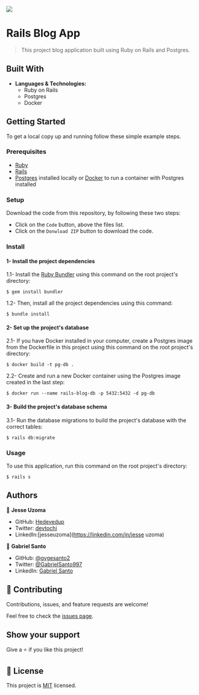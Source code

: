 ![](https://img.shields.io/badge/Microverse-blueviolet)

# Rails Blog App

> This project blog application built using Ruby on Rails and Postgres. 

## Built With

- **Languages & Technologies:**
  - Ruby on Rails
  - Postgres
  - Docker

## Getting Started

To get a local copy up and running follow these simple example steps.

### Prerequisites

- [Ruby](https://www.ruby-lang.org/en/downloads/)
- [Rails](https://rubyonrails.org/)
- [Postgres](https://www.postgresql.org/) installed locally or [Docker](https://www.docker.com/) to run a container with Postgres installed

### Setup

Download the code from this repository, by following these two steps:
  - Click on the ``Code`` button, above the files list.
  - Click on the ``Donwload ZIP`` button to download the code.

### Install

#### 1- Install the project dependencies

1.1- Install the [Ruby Bundler](https://bundler.io/) using this command on the root project's directory:
```console
$ gem install bundler
```

1.2- Then, install all the project dependencies using this command:

```console
$ bundle install
```

#### 2- Set up the project's database

2.1- If you have Docker installed in your computer, create a Postgres image from the Dockerfile in this project using this command on the root project's directory:

```console
$ docker build -t pg-db .
```

2.2- Create and run a new Docker container using the Postgres image created in the last step:

```console
$ docker run --name rails-blog-db -p 5432:5432 -d pg-db
```

#### 3- Build the project's database schema

3.1- Run the database migrations to build the project's database with the correct tables:

```console
$ rails db:migrate
```

### Usage

To use this application, run this command on the root project's directory: 

```console
$ rails s
```

## Authors

👤 **Jesse Uzoma**

- GitHub: [Hedevedup](https://github.com/hedevedup)
- Twitter: [devtochi](https://twitter.com/devtochi)
- LinkedIn:[jesseuzoma](https://linkedin.com/in/jesse uzoma)

👤 **Gabriel Santo**

- GitHub: [@gvgesanto2](https://github.com/gvgesanto2)
- Twitter: [@GabrielSanto997](https://twitter.com/GabrielSanto997)
- LinkedIn: [Gabriel Santo](https://linkedin.com/in/gabriel-santo-5882a71b2/)

## 🤝 Contributing

Contributions, issues, and feature requests are welcome!

Feel free to check the [issues page](../../issues/).

## Show your support

Give a ⭐️ if you like this project!

## 📝 License

This project is [MIT](./MIT.md) licensed.
